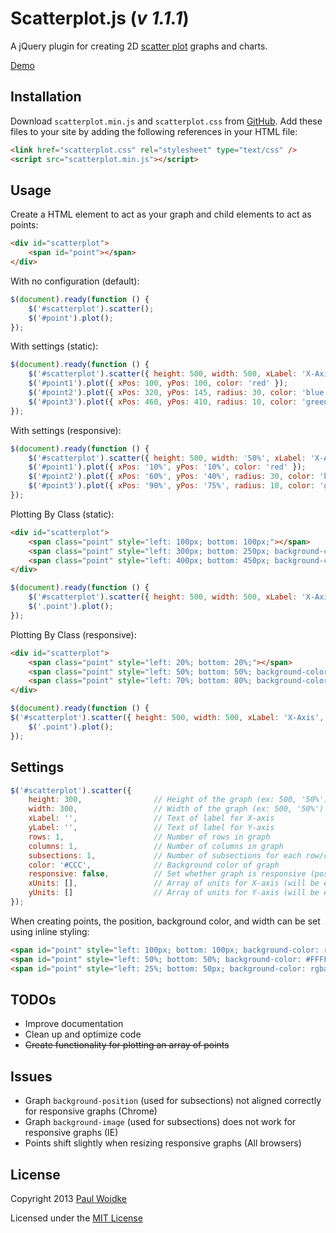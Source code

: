 # Scatterplot.js (*v 1.1.1*)

A jQuery plugin for creating 2D [scatter plot](http://en.wikipedia.org/wiki/Scatter_plot) graphs and charts.

[Demo](http://paulwoidke.com/project/Scatterplot-js/)


## Installation

Download `scatterplot.min.js` and `scatterplot.css` from [GitHub](https://github.com/pwoidke/Scatterplot-js). Add these files to your site by adding the following references in your HTML file:

```html
<link href="scatterplot.css" rel="stylesheet" type="text/css" />
<script src="scatterplot.min.js"></script>
```


## Usage

Create a HTML element to act as your graph and child elements to act as points:

```html
<div id="scatterplot">
    <span id="point"></span>
</div>
```


With no configuration (default):

```javascript
$(document).ready(function () {
    $('#scatterplot').scatter();
    $('#point').plot();
});
```


With settings (static):

```javascript
$(document).ready(function () {
    $('#scatterplot').scatter({ height: 500, width: 500, xLabel: 'X-Axis Label', yLabel: 'Y-Axis Label', rows: 4, columns: 5, subsections: 4 });
    $('#point1').plot({ xPos: 100, yPos: 100, color: 'red' });
    $('#point2').plot({ xPos: 320, yPos: 145, radius: 30, color: 'blue' });
    $('#point3').plot({ xPos: 460, yPos: 410, radius: 10, color: 'green' });
});
```


With settings (responsive):

```javascript
$(document).ready(function () {
    $('#scatterplot').scatter({ height: 500, width: '50%', xLabel: 'X-Axis Label', yLabel: 'Y-Axis Label', rows: 5, columns: 5, subsections: 5, responsive: true, xUnits: ["0%", "20%", "40%", "60%", "80%", "100%"], yUnits: [0, 10, 20, 30, 40, 50] });
    $('#point1').plot({ xPos: '10%', yPos: '10%', color: 'red' });
    $('#point2').plot({ xPos: '60%', yPos: '40%', radius: 30, color: 'blue' });
    $('#point3').plot({ xPos: '90%', yPos: '75%', radius: 10, color: 'green' });
});
```


Plotting By Class (static):

```html
<div id="scatterplot">
    <span class="point" style="left: 100px; bottom: 100px;"></span>
    <span class="point" style="left: 300px; bottom: 250px; background-color: blue;"></span>
    <span class="point" style="left: 400px; bottom: 450px; background-color: green; width: 15px;"></span>
</div> 
```

```javascript
$(document).ready(function () {
    $('#scatterplot').scatter({ height: 500, width: 500, xLabel: 'X-Axis', yLabel: 'Y-Axis', rows: 5, columns: 5, subsections: 5 });
    $('.point').plot();
}); 
```


Plotting By Class (responsive):

```html
<div id="scatterplot">
    <span class="point" style="left: 20%; bottom: 20%;"></span>
    <span class="point" style="left: 50%; bottom: 50%; background-color: #f00ff0;"></span>
    <span class="point" style="left: 70%; bottom: 80%; background-color: blue; width: 15px;"></span>
</div> 
```

```javascript
$(document).ready(function () {
$('#scatterplot').scatter({ height: 500, width: 500, xLabel: 'X-Axis', yLabel: 'Y-Axis', rows: 5, columns: 5, subsections: 5, responsive: true });
    $('.point').plot();
}); 
```


## Settings

```javascript
$('#scatterplot').scatter({
    height: 300,                // Height of the graph (ex: 500, '50%')
    width: 300,                 // Width of the graph (ex: 500, '50%')
    xLabel: '',                 // Text of label for X-axis
    yLabel: '',                 // Text of label for Y-axis
    rows: 1,                    // Number of rows in graph
    columns: 1,                 // Number of columns in graph
    subsections: 1,             // Number of subsections for each row/column
    color: '#CCC',              // Background color of graph
    responsive: false,          // Set whether graph is responsive (position of labels, units, lines, points set to percentages)
    xUnits: [],                 // Array of units for X-axis (will be evenly spaced from bottom-left corner to bottom-right corner) (ex: ["0%", "20%", "40%", "60%", "80%", "100%"], [0, 10, 20, 30, 40, 50])
    yUnits: []                  // Array of units for Y-axis (will be evenly spaced from bottom-left corner to bottom-right corner) (ex: ["0%", "20%", "40%", "60%", "80%", "100%"], [0, 10, 20, 30, 40, 50])
});
```

When creating points, the position, background color, and width can be set using inline styling:
```html
<span id="point" style="left: 100px; bottom: 100px; background-color: red; width: 30px;"></span>
<span id="point" style="left: 50%; bottom: 50%; background-color: #FFFF00; width: 2em;"></span>
<span id="point" style="left: 25%; bottom: 50px; background-color: rgba(255, 255, 0, .5); width: 10%;"></span> 
```


## TODOs

- Improve documentation
- Clean up and optimize code
- ~~Create functionality for plotting an array of points~~


## Issues

- Graph `background-position` (used for subsections) not aligned correctly for responsive graphs (Chrome)
- Graph `background-image` (used for subsections) does not work for responsive graphs (IE)
- Points shift slightly when resizing responsive graphs (All browsers)


## License

Copyright 2013
[Paul Woidke](http://paulwoidke.com)

Licensed under the [MIT License](http://opensource.org/licenses/MIT)

